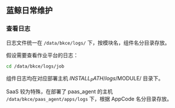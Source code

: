 ## 蓝鲸日常维护

### 查看日志

日志文件统一在 `/data/bkce/logs/` 下，按模块名，组件名分目录存放。

假设需要查看作业平台的日志：

```bash
cd /data/bkce/logs/job
```

组件日志均在对应部署主机 $INSTALL_PATH/logs/$MODULE/ 目录下。

SaaS 较为特殊，在部署了 paas_agent 的主机 `/data/bkce/paas_agent/apps/logs` 下，根据 AppCode 名分目录存放。